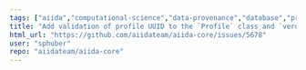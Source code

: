 ```yaml
---
tags: ["aiida","computational-science","data-provenance","database","priority/nice-to-have","provenance","scheduler","ssh","topic/config","topic/verdi","type/enhancement","workflow","workflow-engine","workflows"]
title: "Add validation of profile UUID to the `Profile` class and `verdi setup`"
html_url: "https://github.com/aiidateam/aiida-core/issues/5678"
user: "sphuber"
repo: "aiidateam/aiida-core"
---
```


